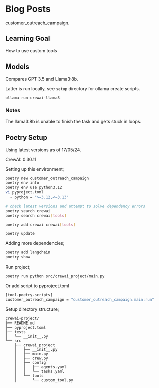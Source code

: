 # Blog Posts

customer_outreach_campaign.

## Learning Goal

How to use custom tools

## Models

Compares GPT 3.5 and Llama3:8b.

Latter is run locally, see `setup` directory for ollama create scripts.

```bash
ollama run crewai-llama3
```

### Notes

The llama3:8b is unable to finish the task and gets stuck in loops.

## Poetry Setup

Using latest versions as of 17/05/24.

CrewAI: 0.30.11

Setting up this environment;

```bash
poetry new customer_outreach_campaign
poetry env info
poetry env use python3.12
vi pyproject.toml
  - python = ">=3.12,<=3.13"

# check latest versions and attempt to solve dependency errors
poetry search crewai
poetry search crewai[tools]

poetry add crewai crewai[tools]

poetry update
```

Adding more dependencies;

```bash
poetry add langchain
poetry show
```

Run project;

```bash
poetry run python src/crewai_project/main.py
```

Or add script to pyproject.toml

```bash
[tool.poetry.scripts]
customer_outreach_campaign = "customer_outreach_campaign.main:run"
```

Setup directory structure;

```image
crewai-project/
├── README.md
├── pyproject.toml
├── tests
│   └── __init__.py
└── src
    ├── crewai_project
    │   ├── __init__.py
    │   ├── main.py
    │   ├── crew.py
    │   ├── config
    │   │   ├── agents.yaml
    │   │   └── tasks.yaml
    │   └── tools
    │       └── custom_tool.py
```
